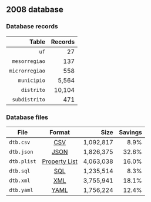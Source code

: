 ## 2008 database

### Database records

|          Table | Records |
| --------------:| -------:|
|           `uf` |      27 |
|  `mesorregiao` |     137 |
| `microrregiao` |     558 |
|    `municipio` |   5,564 |
|     `distrito` |  10,104 |
|  `subdistrito` |     471 |

### Database files

| File        | Format                                                       |      Size | Savings |
| ----------- |:------------------------------------------------------------:| ---------:| -------:|
| `dtb.csv`   | [CSV](https://en.wikipedia.org/wiki/Comma-separated_values)  | 1,092,817 |    8.9% |
| `dtb.json`  | [JSON](https://en.wikipedia.org/wiki/JSON)                   | 1,826,375 |   32.6% |
| `dtb.plist` | [Property List](https://en.wikipedia.org/wiki/Property_list) | 4,063,038 |   16.0% |
| `dtb.sql`   | [SQL](https://en.wikipedia.org/wiki/SQL)                     | 1,235,514 |    8.3% |
| `dtb.xml`   | [XML](https://en.wikipedia.org/wiki/XML)                     | 3,755,941 |   18.1% |
| `dtb.yaml`  | [YAML](https://en.wikipedia.org/wiki/YAML)                   | 1,756,224 |   12.4% |
